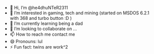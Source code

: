 - 👋 Hi, I’m @he4dhuNTeR2311
- 👀 I’m interested in gaming, tech and mining (started on MSDOS 6.2.1 with 368 and turbo button :D )
- 🌱 I’m currently learning being a dad
- 💞️ I’m looking to collaborate on ...
- 📫 How to reach me contact me
- 😄 Pronouns: lul
- ⚡ Fun fact: twins are work^2

<!---
he4dhuNTeR/he4dhuNTeR is a ✨ special ✨ repository because its `README.md` (this file) appears on your GitHub profile.
You can click the Preview link to take a look at your changes.
--->
